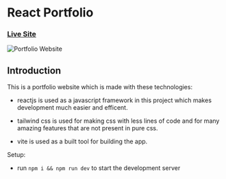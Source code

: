 # React Portfolio

### [Live Site](https://kaleb110.github.io/Portfolio-2.0/)

![Portfolio Website](https://i.postimg.cc/W4ck37Vt/Screenshot-2024-05-19-220340.png)

## Introduction
This is a portfolio website which is made with these technologies:

- reactjs is used as a javascript framework in this project which makes development much easier and efficent.

- tailwind css is used for making css with less lines of code and for many amazing features that are not present in pure css.

- vite is used as a built tool for building the app.

Setup:
- run ```npm i && npm run dev``` to start the development server
